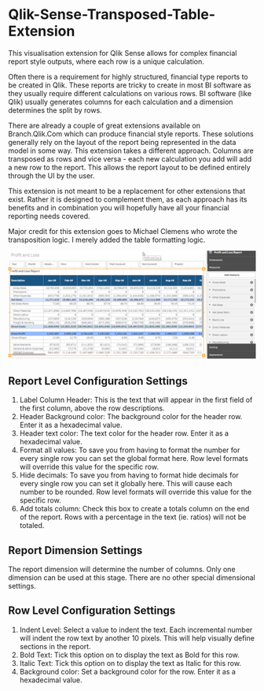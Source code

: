 # Qlik-Sense-Transposed-Table-Extension
This visualisation extension for Qlik Sense allows for complex financial report style outputs, where each row is a unique calculation.

Often there is a requirement for highly structured, financial type reports to be created in Qlik. These reports are tricky to create in most BI software as they usually require different calculations on various rows. BI software (like Qlik) usually generates columns for each calculation and a dimension determines the split by rows.

There are already a couple of great extensions available on Branch.Qlik.Com which can produce financial style reports. These solutions generally rely on the layout of the report being represented in the data model in some way. This extension takes a different approach. Columns are transposed as rows and vice versa - each new calculation you add will add a new row to the report. This allows the report layout to be defined entirely through the UI by the user. 

This extension is not meant to be a replacement for other extensions that exist. Rather it is designed to complement them, as each approach has its benefits and in combination you will hopefully have all your financial reporting needs covered. 

Major credit for this extension goes to Michael Clemens who wrote the transposition logic. I merely added the table formatting logic. 

![Alt text](Extension.png?raw=true "Example config")

Report Level Configuration Settings
-----------------------------------
1.	Label Column Header: This is the text that will appear in the first field of the first column, above the row descriptions.
2.	Header Background color: The background color for the header row. Enter it as a hexadecimal value.
3.	Header text color: The text color for the header row. Enter it as a hexadecimal value.
4.	Format all values: To save you from having to format the number for every single row you can set the global format here. Row level formats will override  this value for the specific row.
5.	Hide decimals: To save you from having to format hide decimals for every single row you can set it globally here. This will cause each number to be  rounded. Row level formats will override this value for the specific row.
6.	Add totals column: Check this box to create a totals column on the end of the report. Rows with a percentage in the text (ie. ratios) will not be totaled.

Report Dimension Settings
-------------------------
The report dimension will determine the number of columns. Only one dimension can be used at this stage. There are no other special dimensional settings.

Row Level Configuration Settings
--------------------------------
1.	Indent Level: Select a value to indent the text. Each incremental number will indent the row text by another 10 pixels. This will help visually define sections in the report.
2.	Bold Text: Tick this option on to display the text as Bold for this row.
3.	Italic Text: Tick this option on to display the text as Italic for this row.
4.	Background color: Set a background color for the row. Enter it as a hexadecimal value.

